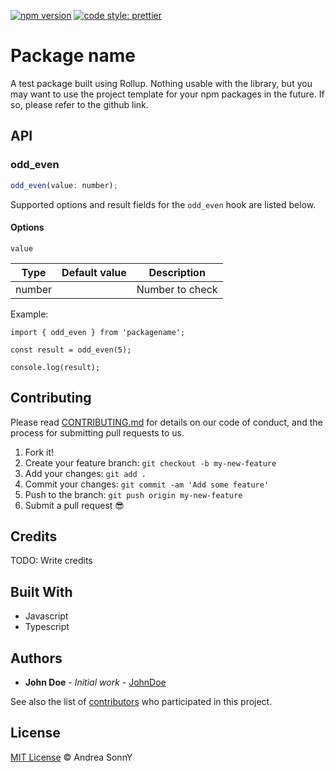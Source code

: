 [![npm version](https://badge.fury.io/js/angular2-expandable-list.svg)](https://badge.fury.io/js/angular2-expandable-list)
[![code style: prettier](https://img.shields.io/badge/code_style-prettier-ff69b4.svg?style=flat-square)](https://github.com/prettier/prettier)

# Package name

A test package built using Rollup. Nothing usable with the library, but you may want to use the project template for your npm packages in the future. If so, please refer to the github link.

## API

### odd_even

```js
odd_even(value: number);
```

Supported options and result fields for the `odd_even` hook are listed below.

#### Options

`value`

| Type | Default value | Description |
| --- | --- | --- |
| number |  | Number to check |

Example:

```tsx
import { odd_even } from 'packagename';

const result = odd_even(5);

console.log(result);
```

## Contributing

Please read [CONTRIBUTING.md](CONTRIBUTING.md) for details on our code of conduct, and the process for submitting pull requests to us.

1.  Fork it!
2.  Create your feature branch: `git checkout -b my-new-feature`
3.  Add your changes: `git add .`
4.  Commit your changes: `git commit -am 'Add some feature'`
5.  Push to the branch: `git push origin my-new-feature`
6.  Submit a pull request :sunglasses:

## Credits

TODO: Write credits

## Built With

* Javascript
* Typescript

## Authors

* **John Doe** - *Initial work* - [JohnDoe](https://github.com/JohnDoe)

See also the list of [contributors](https://github.com/your/project/contributors) who participated in this project.

## License

[MIT License](https://andreasonny.mit-license.org/2019) © Andrea SonnY

